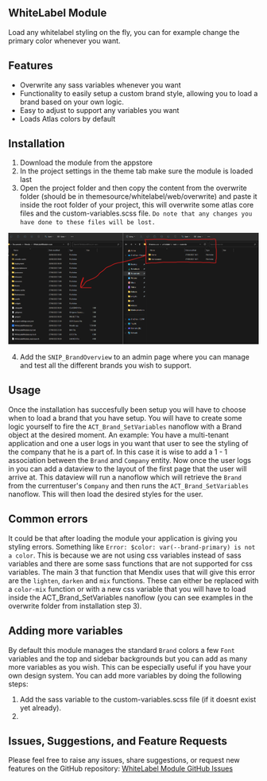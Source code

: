 ## WhiteLabel Module

Load any whitelabel styling on the fly, you can for example change the primary color whenever you want.

## Features

- Overwrite any sass variables whenever you want
- Functionality to easily setup a custom brand style, allowing you to load a brand based on your own logic.
- Easy to adjust to support any variables you want
- Loads Atlas colors by default

## Installation

1. Download the module from the appstore
2. In the project settings in the theme tab make sure the module is loaded last
3. Open the project folder and then copy the content from the overwrite folder (should be in themesource/whitelabel/web/overwrite) and paste it inside the root folder of your project, this will overwrite some atlas core files and the custom-variables.scss file. `Do note that any changes you have done to these files will be lost.`

![copy-overwrite-folder](copy-overwrite-folder.png)

4. Add the `SNIP_BrandOverview` to an admin page where you can manage and test all the different brands you wish to support.

## Usage

Once the installation has succesfully been setup you will have to choose when to load a brand that you have setup. You will have to create some logic yourself to fire the `ACT_Brand_SetVariables` nanoflow with a Brand object at the desired moment. An example: You have a multi-tenant application and one a user logs in you want that user to see the styling of the company that he is a part of. In this case it is wise to add a 1 - 1 association between the `Brand` and `Company` entity. Now once the user logs in you can add a dataview to the layout of the first page that the user will arrive at. This dataview will run a nanoflow which will retrieve the `Brand` from the currentuser's `Company` and then runs the `ACT_Brand_SetVariables` nanoflow. This will then load the desired styles for the user. 

## Common errors

It could be that after loading the module your application is giving you styling errors. Something like `Error: $color: var(--brand-primary) is not a color`. This is because we are not using css variables instead of sass variables and there are some sass functions that are not supported for css variables. The main 3 that function that Mendix uses that will give this error are the `lighten`, `darken` and `mix` functions. These can either be replaced with a `color-mix` function or with a new css variable that you will have to load inside the ACT_Brand_SetVariables nanoflow (you can see examples in the overwrite folder from installation step 3).

## Adding more variables

By default this module manages the standard `Brand` colors a few `Font` variables and the top and sidebar backgrounds but you can add as many more variables as you wish. This can be especially useful if you have your own design system. You can add more variables by doing the following steps:

1. Add the sass variable to the custom-variables.scss file (if it doesnt exist yet already).
2. 

## Issues, Suggestions, and Feature Requests

Please feel free to raise any issues, share suggestions, or request new features on the GitHub repository:
[WhiteLabel Module GitHub Issues](https://github.com/hunter-koppen/WhiteLabelModule/issues)